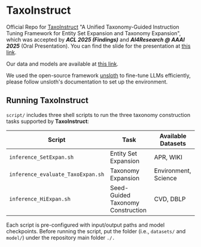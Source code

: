 # TaxoInstruct

Official Repo for [TaxoInstruct](https://arxiv.org/abs/2402.13405) "A Unified Taxonomy-Guided Instruction Tuning Framework for Entity Set Expansion and Taxonomy Expansion", which was accepted by ***ACL 2025 (Findings)*** and ***AI4Research @ AAAI 2025*** (Oral Presentation). You can find the slide for the presentation at [this link](https://drive.google.com/drive/folders/1wzfGhnd494RoEx0T6ubcwcFP9A_35jfI?usp=sharing). 

Our data and models are available at [this link](https://drive.google.com/drive/folders/1uzvK0jppBEni9B7Hy5OhZLQ9McbQym32?usp=drive_link).

We used the open-source framework [unsloth](https://github.com/unslothai/unsloth) to fine-tune LLMs efficiently, please follow unsloth's documentation to set up the environment. 



## Running TaxoInstruct

```script/``` includes three shell scripts to run the three taxonomy construction tasks supported by **TaxoInstruct**:

| Script                          | Task                          | Available Datasets
|--------------------------------|--------------------------------|--------------------------------|
| `inference_SetExpan.sh`        | Entity Set Expansion           | APR, WIKI
| `inference_evaluate_TaxoExpan.sh` | Taxonomy Expansion           | Environment, Science
| `inference_HiExpan.sh`         | Seed-Guided Taxonomy Construction | CVD, DBLP

Each script is pre-configured with input/output paths and model checkpoints. Before running the script, put the folder (i.e., ```datasets/``` and ```model/```) under the repository main folder ```./.```



